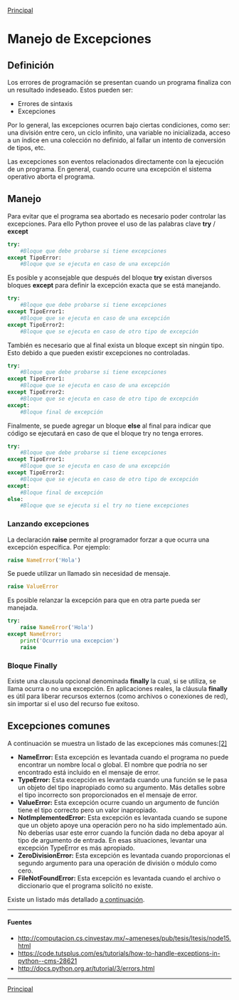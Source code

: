 [Principal](https://github.com/UNAH-SISTEMAS/2018-1PAC-IS410)
# Manejo de Excepciones
## Definición
Los errores de programación se presentan cuando un programa finaliza con un resultado indeseado. Estos pueden ser:
- Errores de sintaxis
- Excepciones

Por lo general, las excepciones ocurren bajo ciertas condiciones, como ser: una división entre cero, un ciclo infinito, una variable no inicializada, acceso a un índice en una colección no definido, al fallar un intento de conversión de tipos, etc.

Las excepciones son eventos relacionados directamente con la ejecución de un programa. En general, cuando ocurre una excepción el sistema operativo aborta el programa.

## Manejo
Para evitar que el programa sea abortado es necesario poder controlar las excepciones. Para ello Python provee el uso de las palabras clave **try** / **except**

```python
try:
    #Bloque que debe probarse si tiene excepciones
except TipoError:
    #Bloque que se ejecuta en caso de una excepción
```

Es posible y aconsejable que después del bloque **try** existan diversos bloques **except** para definir la excepción exacta que se está manejando. 

```python
try:
    #Bloque que debe probarse si tiene excepciones
except TipoError1:
    #Bloque que se ejecuta en caso de una excepción
except TipoError2:
    #Bloque que se ejecuta en caso de otro tipo de excepción
```

También es necesario que al final exista un bloque except sin ningún tipo. Esto debido a que pueden existir excepciones no controladas.

```python
try:
    #Bloque que debe probarse si tiene excepciones
except TipoError1:
    #Bloque que se ejecuta en caso de una excepción
except TipoError2:
    #Bloque que se ejecuta en caso de otro tipo de excepción
except:
    #Bloque final de excepción
```

Finalmente, se puede agregar un bloque **else** al final para indicar que código se ejecutará en caso de que el bloque try no tenga errores.

```python
try:
    #Bloque que debe probarse si tiene excepciones
except TipoError1:
    #Bloque que se ejecuta en caso de una excepción
except TipoError2:
    #Bloque que se ejecuta en caso de otro tipo de excepción
except:
    #Bloque final de excepción
else:
    #Bloque que se ejecuta si el try no tiene excepciones
```

### Lanzando excepciones
La declaración **raise** permite al programador forzar a que ocurra una excepción específica. Por ejemplo:

```python
raise NameError('Hola')
```

Se puede utilizar un llamado sin necesidad de mensaje.

```python
raise ValueError
```

Es posible relanzar la excepción para que en otra parte pueda ser manejada.

```python
try:
    raise NameError('Hola')
except NameError:
    print('Ocurrrio una excepcion')
    raise
```

### Bloque Finally
Existe una clausula opcional denominada **finally** la cual, si se utiliza, se llama ocurra o no una excepción. En aplicaciones reales, la cláusula **finally** es útil para liberar recursos externos (como archivos o conexiones de red), sin importar si el uso del recurso fue exitoso.

## Excepciones comunes
A continuación se muestra un listado de las excepciones más comunes:[[2]](https://code.tutsplus.com/es/tutorials/how-to-handle-exceptions-in-python--cms-28621) 
- **NameError:** Esta excepción es levantada cuando el programa no puede encontrar un nombre local o global. El nombre que podría no ser encontrado está incluido en el mensaje de error.
- **TypeError:** Esta excepción es levantada cuando una función se le pasa un objeto del tipo inapropiado como su argumento. Más detalles sobre el tipo incorrecto son proporcionados en el mensaje de error.
- **ValueError:** Esta excepción ocurre cuando un argumento de función tiene el tipo correcto pero un valor inapropiado.
- **NotImplementedError:** Esta excepción es levantada cuando se supone que un objeto apoye una operación pero no ha sido implementado aún. No deberías usar este error cuando la función dada no deba apoyar al tipo de argumento de entrada. En esas situaciones, levantar una excepción TypeError es más apropiado.
- **ZeroDivisionError:** Esta excepción es levantada cuando proporcionas el segundo argumento para una operación de división o módulo como cero.
- **FileNotFoundError:** Esta excepción es levantada cuando el archivo o diccionario que el programa solicitó no existe.

Existe un listado más detallado [a continuación](https://docs.python.org/3/library/exceptions.html#concrete-exceptions).


---

#### Fuentes
- http://computacion.cs.cinvestav.mx/~ameneses/pub/tesis/ltesis/node15.html
- https://code.tutsplus.com/es/tutorials/how-to-handle-exceptions-in-python--cms-28621
- http://docs.python.org.ar/tutorial/3/errors.html

---
[Principal](https://github.com/UNAH-SISTEMAS/2018-1PAC-IS410)